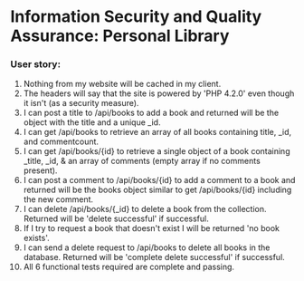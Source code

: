
# Information Security and Quality Assurance: Personal Library

### User story:

1. Nothing from my website will be cached in my client.
2. The headers will say that the site is powered by 'PHP 4.2.0' even though it isn't (as a security measure).
3. I can post a title to /api/books to add a book and returned will be the object with the title and a unique _id.
4. I can get /api/books to retrieve an array of all books containing title, _id, and commentcount.
5. I can get /api/books/{id} to retrieve a single object of a book containing _title, _id, & an array of comments (empty array if no comments present).
6. I can post a comment to /api/books/{id} to add a comment to a book and returned will be the books object similar to get /api/books/{id} including the new comment.
7. I can delete /api/books/{_id} to delete a book from the collection. Returned will be 'delete successful' if successful.
8. If I try to request a book that doesn't exist I will be returned 'no book exists'.
9. I can send a delete request to /api/books to delete all books in the database. Returned will be 'complete delete successful' if successful.
10. All 6 functional tests required are complete and passing.